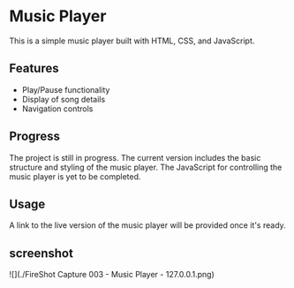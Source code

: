 # Music Player

This is a simple music player built with HTML, CSS, and JavaScript.

## Features

- Play/Pause functionality
- Display of song details
- Navigation controls

## Progress

The project is still in progress. The current version includes the basic structure and styling of the music player. The JavaScript for controlling the music player is yet to be completed.

## Usage

A link to the live version of the music player will be provided once it's ready.

## screenshot

![](./FireShot Capture 003 - Music Player - 127.0.0.1.png)